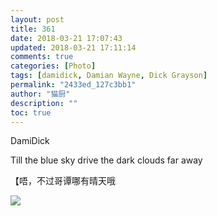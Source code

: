 ```yaml
---
layout: post
title: 361
date: 2018-03-21 17:07:43
updated: 2018-03-21 17:11:14
comments: true
categories: [Photo]
tags: [damidick, Damian Wayne, Dick Grayson]
permalink: "2433ed_127c3bb1"
author: "猫厨"
description: ""
toc: true
---
```


<p>DamiDick</p> 
<p>Till the blue sky drive the dark clouds far away<br /></p> 
<p>【唔，不过哥谭哪有晴天哦</p>

![](/img/img_cVZNdzJtQk9JV2RsdU5jcHFNZll0aUdxMnJDZUpEdVY5bGZvQ3VpTzdDa0hwRVo0cEpmejhnPT0.jpg)